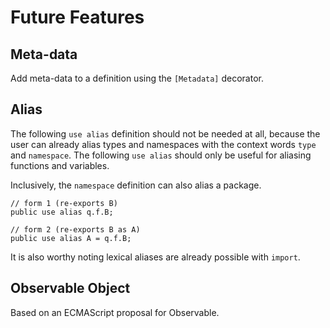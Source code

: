 # Future Features

## Meta-data

Add meta-data to a definition using the `[Metadata]` decorator.

## Alias

The following `use alias` definition should not be needed at all, because the user can already alias types and namespaces with the context words `type` and `namespace`. The following `use alias` should only be useful for aliasing functions and variables.

Inclusively, the `namespace` definition can also alias a package.

```
// form 1 (re-exports B)
public use alias q.f.B;

// form 2 (re-exports B as A)
public use alias A = q.f.B;
```

It is also worthy noting lexical aliases are already possible with `import`.

## Observable Object

Based on an ECMAScript proposal for Observable.